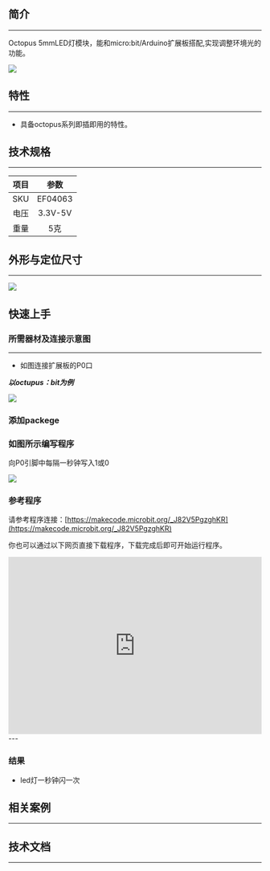 ## 简介
---
Octopus 5mmLED灯模块，能和micro:bit/Arduino扩展板搭配,实现调整环境光的功能。

 ![](https://i.imgur.com/wFy2h7R.jpg)

## 特性
---
- 具备octopus系列即插即用的特性。

## 技术规格
---
项目 | 参数 
:-: | :-: 
SKU|EF04063
电压|3.3V-5V
重量|5克
## 外形与定位尺寸
---
 ![](https://i.imgur.com/XjX2TBL.png)

## 快速上手
### 所需器材及连接示意图
---
- 如图连接扩展板的P0口

***以octupus：bit为例***

![](https://i.imgur.com/iXIOMNJ.jpg)
### 添加packege

### 如图所示编写程序
向P0引脚中每隔一秒钟写入1或0

![](https://i.imgur.com/AAzv9pn.png)

### 参考程序
请参考程序连接：[https://makecode.microbit.org/_J82V5PgzghKR](https://makecode.microbit.org/_J82V5PgzghKR)

你也可以通过以下网页直接下载程序，下载完成后即可开始运行程序。

<div style="position:relative;height:0;padding-bottom:70%;overflow:hidden;"><iframe style="position:absolute;top:0;left:0;width:100%;height:100%;" src="https://makecode.microbit.org/#pub:_J82V5PgzghKR" frameborder="0" sandbox="allow-popups allow-forms allow-scripts allow-same-origin"></iframe></div>  
---

### 结果
- led灯一秒钟闪一次

## 相关案例
---

## 技术文档
---
